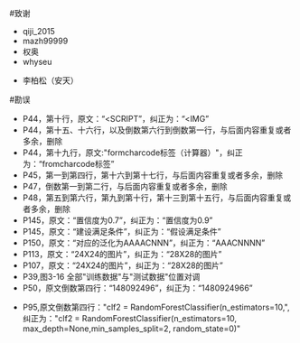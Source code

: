 #致谢 
+ qiji_2015 
+ mazh99999
+ 权奥
+ whyseu
* 李柏松（安天）


#勘误

+ P44，第十行，原文：“<SCRIPT”，纠正为：“<IMG”
+ P44，第十五、十六行，以及倒数第六行到倒数第一行，与后面内容重复或者多余，删除
+ P44，第十九行，原文:"formcharcode标签（计算器）"，纠正为：“fromcharcode标签”
+ P45，第一到第四行，第十六到第十七行，与后面内容重复或者多余，删除
+ P47，倒数第一到第二行，与后面内容重复或者多余，删除
+ P48，第五到第六行，第九到第十行，第十三到第十五行，与后面内容重复或者多余，删除
+ P145，原文：“置信度为0.7”，纠正为：“置信度为0.9”
+ P145，原文：“建设满足条件”，纠正为：“假设满足条件”
+ P150，原文：“对应的泛化为AAAACNNN”，纠正为：“AAACNNNN”
+ P113，原文：“24X24的图片”，纠正为：“28X28的图片”
+ P107，原文：“24X24的图片”，纠正为：“28X28的图片”
+ P39,图3-16 全部"训练数据"与"测试数据"位置对调
+ P50，原文倒数第四行：“148092496”，纠正为：“1480924966”
* P95,原文倒数第四行："clf2 = RandomForestClassifier(n_estimators=10,",纠正为："clf2 = RandomForestClassifier(n_estimators=10, max_depth=None,min_samples_split=2, random_state=0)"
